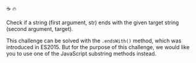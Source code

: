 :coffee: :fire:

Check if a string (first argument, str) ends with the given target string (second argument, target).

This challenge can be solved with the `.endsWith()` method, which was introduced in ES2015. But for the purpose of this challenge, we would like you to use one of the JavaScript substring methods instead.

